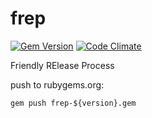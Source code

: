 # frep
[![Gem Version](https://badge.fury.io/rb/frep.svg)](https://badge.fury.io/rb/frep)
[![Code Climate](https://codeclimate.com/github/brobert83/frep/badges/gpa.svg)](https://codeclimate.com/github/brobert83/frep)

Friendly RElease Process

push to rubygems.org:
 
```gem push frep-${version}.gem```

